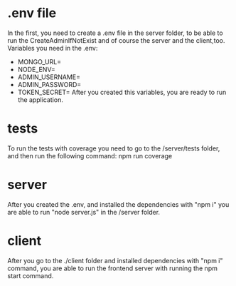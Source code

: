 # .env file
In the first, you need to create a .env file in the server folder, to be able to run the CreateAdminIfNotExist and of course the server and the client,too.
Variables you need in the .env:
- MONGO_URL=
- NODE_ENV=
- ADMIN_USERNAME=
- ADMIN_PASSWORD=
- TOKEN_SECRET=
After you created this variables, you are ready to run the application.

# tests
To run the tests with coverage you need to go to the /server/tests folder, and then run the following command: npm run coverage

# server
After you created the .env, and installed the dependencies with "npm i" you are able to run "node server.js" in the /server folder.

# client
After you go to the ./client folder and installed dependencies with "npm i" command, you are able to run the frontend server with running the npm start command.
